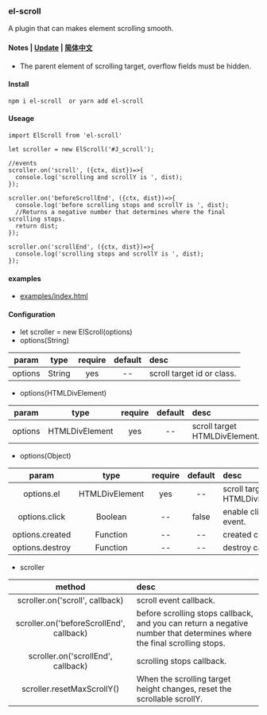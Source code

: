 ### el-scroll
A plugin that can makes element scrolling smooth.

#### Notes | [Update](https://github.com/466102061/el-scroll/blob/main/doc/Rupdate.md) | [简体中文](https://github.com/466102061/el-scroll/blob/main/doc/README-ZH.md)
+ The parent element of scrolling target, overflow fields must be hidden.

#### Install
```
npm i el-scroll  or yarn add el-scroll
```

#### Useage
```
import ElScroll from 'el-scroll'

let scroller = new ElScroll('#J_scroll');

//events
scroller.on('scroll', ({ctx, dist})=>{
  console.log('scrolling and scrollY is ', dist);
});

scroller.on('beforeScrollEnd', ({ctx, dist})=>{
  console.log('before scrolling stops and scrollY is ', dist);
  //Returns a negative number that determines where the final scrolling stops.
  return dist;
});

scroller.on('scrollEnd', ({ctx, dist})=>{
  console.log('scrolling stops and scrollY is ', dist);
});
```
#### examples
+ [examples/index.html](https://github.com/466102061/el-scroll/tree/main/examples)
#### Configuration

+ let scroller = new ElScroll(options)
+ options(String)

| param | type | require | default | desc |
| :----: | :----: | :----: | :----: | :---- |
| options | String | yes | -- | scroll target id or class. |

+ options(HTMLDivElement)

| param | type | require | default | desc |
| :----: | :----: | :----: | :----: | :---- |
| options | HTMLDivElement | yes | -- | scroll target HTMLDivElement. |

+ options(Object)

| param | type | require | default | desc |
| :----: | :----: | :----: | :----: | :---- |
| options.el | HTMLDivElement | yes | -- | scroll target HTMLDivElement. |
| options.click | Boolean | -- | false | enable click event. |
| options.created | Function | -- | -- | created callback. |
| options.destroy | Function | -- | -- | destroy callback. |

+ scroller

| method | desc |
| :----:| :---- |
| scroller.on('scroll', callback) | scroll event callback. |
| scroller.on('beforeScrollEnd', callback) | before scrolling stops callback, and you can return a negative number that determines where the final scrolling stops. |
| scroller.on('scrollEnd', callback) | scrolling stops callback. |
| scroller.resetMaxScrollY() | When the scrolling target height changes, reset the scrollable scrollY. |

